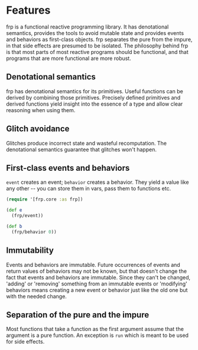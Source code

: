 # Features
frp is a functional reactive programming library. It has denotational semantics, provides the tools to avoid mutable state and provides events and behaviors as first-class objects. frp separates the pure from the impure, in that side effects are presumed to be isolated. The philosophy behind frp is that most parts of most reactive programs should be functional, and that programs that are more functional are more robust.

## Denotational semantics
frp has denotational semantics for its primitives. Useful functions can be derived by combining those primitives. Precisely defined primitives and derived functions yield insight into the essence of a type and allow clear reasoning when using them.

## Glitch avoidance
Glitches produce incorrect state and wasteful recomputation. The denotational semantics guarantee that glitches won't happen.

## First-class events and behaviors
`event` creates an event; `behavior` creates a behavior. They yield a value like any other -- you can store them in vars, pass them to functions etc.

```clojure
(require '[frp.core :as frp])

(def e 
  (frp/event))

(def b
  (frp/behavior 0))
```

## Immutability
Events and behaviors are immutable. Future occurrences of events and return values of behaviors may not be known, but that doesn't change the fact that events and behaviors are immutable. Since they can't be changed, 'adding' or 'removing' something from an immutable events or 'modifying' behaviors means creating a new event or behavior just like the old one but with the needed change.

## Separation of the pure and the impure
Most functions that take a function as the first argument assume that the argument is a pure function. An exception is `run` which is meant to be used for side effects.
